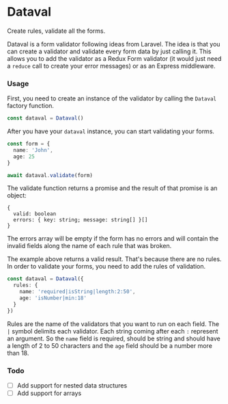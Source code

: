 # Dataval

Create rules, validate all the forms.

Dataval is a form validator following ideas from Laravel. The idea is that you
can create a validator and validate every form data by just calling it. This
allows you to add the validator as a Redux Form validator (it would just need a
`reduce` call to create your error messages) or as an Express middleware.

### Usage

First, you need to create an instance of the validator by calling the `Dataval`
factory function.

```typescript
const dataval = Dataval()
```

After you have your `dataval` instance, you can start validating your forms.

```typescript
const form = {
  name: 'John',
  age: 25
}

await dataval.validate(form)
```

The validate function returns a promise and the result of that promise is an
object:

```
{
  valid: boolean
  errors: { key: string; message: string[] }[]
}
```

The errors array will be empty if the form has no errors and will contain the
invalid fields along the name of each rule that was broken.

The example above returns a valid result. That's because there are no rules. In
order to validate your forms, you need to add the rules of validation.

```typescript
const dataval = Dataval({
  rules: {
    name: 'required|isString|length:2:50',
    age: 'isNumber|min:18'
  }
})
```

Rules are the name of the validators that you want to run on each field. The `|`
symbol delimits each validator. Each string coming after each `:` represent an
argument. So the `name` field is required, should be string and should have a
length of 2 to 50 characters and the `age` field should be a number more than 18.

### Todo

- [ ] Add support for nested data structures
- [ ] Add support for arrays
